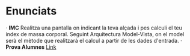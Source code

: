 # Enunciats

· **IMC** 
      Realitza una pantalla on indicant la teva alçada i pes calculi el teu índex de massa corporal. Seguint Arquitectura Model-Vista, on el model serà el mètode que realitzarà el calcul a partir de les dades d'entrada.
· **Prova Alumnes** 
  [Link](https://docs.google.com/document/d/1OkYu6S55NHZ5aMcODtL0mRJ99-LmSHcI2daZM8yfssA/edit?usp=sharing)
